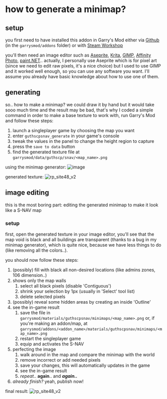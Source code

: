 # how to generate a minimap?
##  setup
you first need to have installed this addon in Garry's Mod either via [Github](https://github.com/Guthen/guthscpsnav/archive/refs/heads/master.zip) (in the `garrysmod/addons` folder) or with [Steam Workshop](https://steamcommunity.com/sharedfiles/filedetails/?id=3034741785)

you'll then need an image editor such as [Aseprite](https://www.aseprite.org/), [Krita](https://krita.org/), [GIMP](https://www.gimp.org/), [Affinity Photo](https://affinity.serif.com/fr/photo/), [paint.NET](https://www.getpaint.net/)..
actually, I personally use Aseprite which is for pixel art (since we need to edit raw pixels, it's a nice choice) but I used to use GIMP and it worked well enough, so you can use any software you want. I'll assume you already have basic knowledge about how to use one of them.

##  generating
so.. how to make a minimap? we could draw it by hand but it would take sooo much time and the result may be bad, that's why I coded a simple command in order to make a base texture to work with, run Garry's Mod and follow these steps:
1. launch a singleplayer game by choosing the map you want
2. enter `guthscpsnav_generate` in your game's console
3. tweak the values in the panel to change the height region to capture
4. press the `save to data` button
5. find the generated texture file at `garrysmod/data/guthscp/snav/<map_name>.png`

using the minimap generator:
![image](https://user-images.githubusercontent.com/33220603/203271755-e1dbea21-b6bd-40a6-9e6f-0a6c90672532.png)

generated texture:
![rp_site48_v2](https://user-images.githubusercontent.com/33220603/203272643-72c84d19-7845-4fd3-9d67-3fce1bad1073.png)

##  image editing
this is the most boring part: editing the generated minimap to make it look like a S-NAV map

### setup
first, open the generated texture in your image editor, you'll see that the map void is black and all buildings are transparent (thanks to a bug in my minimap generator), which is quite nice, because we have less things to do (like removing all the colors..).

you should now follow these steps:
1. (possibly) fill with black all non-desired locations (like admins zones, 106 dimension..) 
2. shows only the map walls
	1. select all black pixels (disable 'Contiguous')
	2. shrink your selection by 1px (usually in 'Select' tool list)
	3. delete selected pixels
3. (possibly) reveal some hidden areas by creating an inside 'Outline' 
4. see the in-game result
	1. save the file in `garrysmod/materials/guthscpsnav/minimaps/<map_name>.png` or, if you're making an addon/map, at `garrysmod/addons/<addon_name>/materials/guthscpsnav/minimaps/<map_name>.png`
	2. restart the singleplayer game
	3. equip and activates the S-NAV
5. perfecting the image
	1. walk around in the map and compare the minimap with the world 
	2. remove incorrect or add needed pixels
	3. save your changes, this will automatically updates in the game
	4. see the in-game result
	5. *repeat*.. **again**.. and ***again..***
6. *already finish?* yeah, publish now!

final result:
![rp_site48_v2](https://user-images.githubusercontent.com/33220603/203272901-4998ba84-3a8c-4cc4-b681-a5dcaccd7e34.png)
